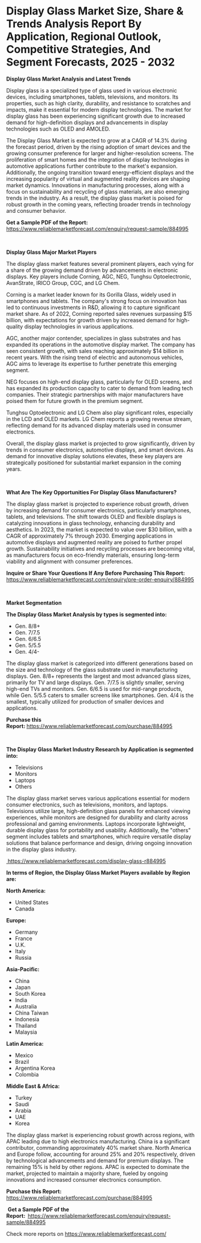 <p><h1>Display Glass Market Size, Share & Trends Analysis Report By Application, Regional Outlook, Competitive Strategies, And Segment Forecasts, 2025 - 2032</h1></p><p><strong>Display Glass Market Analysis and Latest Trends</strong></p>
<p><p>Display glass is a specialized type of glass used in various electronic devices, including smartphones, tablets, televisions, and monitors. Its properties, such as high clarity, durability, and resistance to scratches and impacts, make it essential for modern display technologies. The market for display glass has been experiencing significant growth due to increased demand for high-definition displays and advancements in display technologies such as OLED and AMOLED.</p><p>The Display Glass Market is expected to grow at a CAGR of 14.3% during the forecast period, driven by the rising adoption of smart devices and the growing consumer preference for larger and higher-resolution screens. The proliferation of smart homes and the integration of display technologies in automotive applications further contribute to the market's expansion. Additionally, the ongoing transition toward energy-efficient displays and the increasing popularity of virtual and augmented reality devices are shaping market dynamics. Innovations in manufacturing processes, along with a focus on sustainability and recycling of glass materials, are also emerging trends in the industry. As a result, the display glass market is poised for robust growth in the coming years, reflecting broader trends in technology and consumer behavior.</p></p>
<p><strong>Get a Sample PDF of the Report:&nbsp;</strong> <a href="https://www.reliablemarketforecast.com/enquiry/request-sample/884995?utm_campaign=3310&utm_medium=2&utm_source=Github&utm_content=ia&utm_term=06042025&utm_id=display-glass">https://www.reliablemarketforecast.com/enquiry/request-sample/884995</a></p>
<p>&nbsp;</p>
<p><strong>Display Glass Major Market Players</strong></p>
<p><p>The display glass market features several prominent players, each vying for a share of the growing demand driven by advancements in electronic displays. Key players include Corning, AGC, NEG, Tunghsu Optoelectronic, AvanStrate, IRICO Group, CGC, and LG Chem.</p><p>Corning is a market leader known for its Gorilla Glass, widely used in smartphones and tablets. The company's strong focus on innovation has led to continuous investments in R&D, allowing it to capture significant market share. As of 2022, Corning reported sales revenues surpassing $15 billion, with expectations for growth driven by increased demand for high-quality display technologies in various applications.</p><p>AGC, another major contender, specializes in glass substrates and has expanded its operations in the automotive display market. The company has seen consistent growth, with sales reaching approximately $14 billion in recent years. With the rising trend of electric and autonomous vehicles, AGC aims to leverage its expertise to further penetrate this emerging segment.</p><p>NEG focuses on high-end display glass, particularly for OLED screens, and has expanded its production capacity to cater to demand from leading tech companies. Their strategic partnerships with major manufacturers have poised them for future growth in the premium segment.</p><p>Tunghsu Optoelectronic and LG Chem also play significant roles, especially in the LCD and OLED markets. LG Chem reports a growing revenue stream, reflecting demand for its advanced display materials used in consumer electronics.</p><p>Overall, the display glass market is projected to grow significantly, driven by trends in consumer electronics, automotive displays, and smart devices. As demand for innovative display solutions elevates, these key players are strategically positioned for substantial market expansion in the coming years.</p></p>
<p>&nbsp;</p>
<p><strong>What Are The Key Opportunities For Display Glass Manufacturers?</strong></p>
<p><p>The display glass market is projected to experience robust growth, driven by increasing demand for consumer electronics, particularly smartphones, tablets, and televisions. The shift towards OLED and flexible displays is catalyzing innovations in glass technology, enhancing durability and aesthetics. In 2023, the market is expected to value over $30 billion, with a CAGR of approximately 7% through 2030. Emerging applications in automotive displays and augmented reality are poised to further propel growth. Sustainability initiatives and recycling processes are becoming vital, as manufacturers focus on eco-friendly materials, ensuring long-term viability and alignment with consumer preferences.</p></p>
<p><strong>Inquire or Share Your Questions If Any Before Purchasing This Report:</strong> <a href="https://www.reliablemarketforecast.com/enquiry/pre-order-enquiry/884995?utm_campaign=3310&utm_medium=2&utm_source=Github&utm_content=ia&utm_term=06042025&utm_id=display-glass">https://www.reliablemarketforecast.com/enquiry/pre-order-enquiry/884995</a></p>
<p>&nbsp;</p>
<p><strong>Market Segmentation</strong></p>
<p><strong>The Display Glass Market Analysis by types is segmented into:</strong></p>
<p><ul><li>Gen. 8/8+</li><li>Gen. 7/7.5</li><li>Gen. 6/6.5</li><li>Gen. 5/5.5</li><li>Gen. 4/4-</li></ul></p>
<p><p>The display glass market is categorized into different generations based on the size and technology of the glass substrate used in manufacturing displays. Gen. 8/8+ represents the largest and most advanced glass sizes, primarily for TV and large displays. Gen. 7/7.5 is slightly smaller, serving high-end TVs and monitors. Gen. 6/6.5 is used for mid-range products, while Gen. 5/5.5 caters to smaller screens like smartphones. Gen. 4/4 is the smallest, typically utilized for production of smaller devices and applications.</p></p>
<p><strong>Purchase this Report:&nbsp;</strong><a href="https://www.reliablemarketforecast.com/purchase/884995?utm_campaign=3310&utm_medium=2&utm_source=Github&utm_content=ia&utm_term=06042025&utm_id=display-glass">https://www.reliablemarketforecast.com/purchase/884995</a></p>
<p>&nbsp;</p>
<p><strong>The Display Glass Market Industry Research by Application is segmented into:</strong></p>
<p><ul><li>Televisions</li><li>Monitors</li><li>Laptops</li><li>Others</li></ul></p>
<p><p>The display glass market serves various applications essential for modern consumer electronics, such as televisions, monitors, and laptops. Televisions utilize large, high-definition glass panels for enhanced viewing experiences, while monitors are designed for durability and clarity across professional and gaming environments. Laptops incorporate lightweight, durable display glass for portability and usability. Additionally, the "others" segment includes tablets and smartphones, which require versatile display solutions that balance performance and design, driving ongoing innovation in the display glass industry.</p></p>
<p><a href="https://www.reliablemarketforecast.com/display-glass-r884995?utm_campaign=3310&utm_medium=2&utm_source=Github&utm_content=ia&utm_term=06042025&utm_id=display-glass">&nbsp;https://www.reliablemarketforecast.com/display-glass-r884995</a></p>
<p><strong>In terms of Region, the Display Glass Market Players available by Region are:</strong></p>
<p>
    <p> <strong> North America: </strong>
        <ul>
            <li>United States</li>
            <li>Canada</li>
        </ul>
        </p> 
    <p> <strong> Europe: </strong>
        <ul>
            <li>Germany</li>
            <li>France</li>
            <li>U.K.</li>
            <li>Italy</li>
            <li>Russia</li>
        </ul>
        </p> 
    <p> <strong> Asia-Pacific: </strong>
        <ul>
            <li>China</li>
            <li>Japan</li>
            <li>South Korea</li>
            <li>India</li>
            <li>Australia</li>
            <li>China Taiwan</li>
            <li>Indonesia</li>
            <li>Thailand</li>
            <li>Malaysia</li>
        </ul>
        </p> 
    <p> <strong> Latin America: </strong>
        <ul>
            <li>Mexico</li>
            <li>Brazil</li>
            <li>Argentina Korea</li>
            <li>Colombia</li>
        </ul>
        </p> 
    <p> <strong> Middle East & Africa: </strong>
        <ul>
            <li>Turkey</li>
            <li>Saudi</li>
            <li>Arabia</li>
            <li>UAE</li>
            <li>Korea</li>
        </ul>
    </p>
    </p>
<p><p>The display glass market is experiencing robust growth across regions, with APAC leading due to high electronics manufacturing. China is a significant contributor, commanding approximately 40% market share. North America and Europe follow, accounting for around 25% and 20% respectively, driven by technological advancements and demand for premium displays. The remaining 15% is held by other regions. APAC is expected to dominate the market, projected to maintain a majority share, fueled by ongoing innovations and increased consumer electronics consumption.</p></p>
<p><strong>Purchase this Report: </strong><a href="https://www.reliablemarketforecast.com/purchase/884995?utm_campaign=3310&utm_medium=2&utm_source=Github&utm_content=ia&utm_term=06042025&utm_id=display-glass">https://www.reliablemarketforecast.com/purchase/884995</a></p>
<p>&nbsp;<strong>Get a Sample PDF of the Report:&nbsp;&nbsp;</strong><a href="https://www.reliablemarketforecast.com/enquiry/request-sample/884995?utm_campaign=3310&utm_medium=2&utm_source=Github&utm_content=ia&utm_term=06042025&utm_id=display-glass">https://www.reliablemarketforecast.com/enquiry/request-sample/884995</a></p>
<p><strong></strong></p>
<p>Check more reports on <a href="https://www.reliablemarketforecast.com/?utm_campaign=3310&utm_medium=2&utm_source=Github&utm_content=ia&utm_term=06042025&utm_id=display-glass">https://www.reliablemarketforecast.com/</a></p>